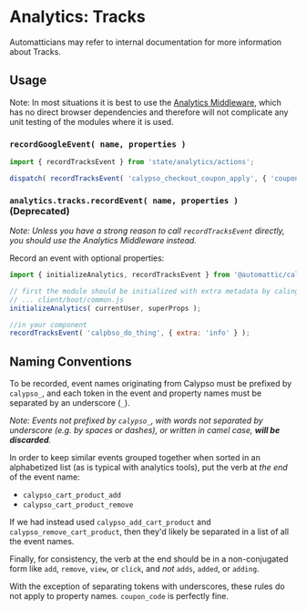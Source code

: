 Analytics: Tracks
=================

Automatticians may refer to internal documentation for more information about Tracks.

## Usage

Note: In most situations it is best to use the [Analytics Middleware](https://github.com/Automattic/wp-calypso/tree/master/client/state/analytics), which has no direct browser dependencies and therefore will not complicate any unit testing of the modules where it is used.

### `recordGoogleEvent( name, properties )`

```js
import { recordTracksEvent } from 'state/analytics/actions';

dispatch( recordTracksEvent( 'calypso_checkout_coupon_apply', { 'coupon_code': 'abc123' } ) );
```

### `analytics.tracks.recordEvent( name, properties )` (Deprecated)

_Note: Unless you have a strong reason to call `recordTracksEvent` directly, you should use the Analytics Middleware instead._

Record an event with optional properties:

```js
import { initializeAnalytics, recordTracksEvent } from '@automattic/calypso-analytics';

// first the module should be initialized with extra metadata by caling initialize once from app boot or other middleware
// ... client/boot/common.js
initializeAnalytics( currentUser, superProps );

//in your component
recordTracksEvent( 'calpbso_do_thing', { extra: 'info' } );
```

## Naming Conventions

To be recorded, event names originating from Calypso must be prefixed by `calypso_`, and each token in the event and property names must be separated by an underscore (`_`).

_Note: Events not prefixed by `calypso_`, with words not separated by underscore (e.g. by spaces or dashes), or written in camel case, **will be discarded**._

In order to keep similar events grouped together when sorted in an alphabetized list (as is typical with analytics tools), put the verb at _the end_ of the event name:

- `calypso_cart_product_add`
- `calypso_cart_product_remove`

If we had instead used `calypso_add_cart_product` and `calypso_remove_cart_product`, then they'd likely be separated in a list of all the event names.

Finally, for consistency, the verb at the end should be in a non-conjugated form like `add`, `remove`, `view`, or `click`, and _not_ `adds`, `added`, or `adding`.

With the exception of separating tokens with underscores, these rules do not apply to property names. `coupon_code` is perfectly fine.
